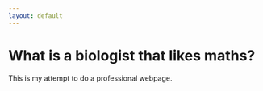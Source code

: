 ```yaml
---
layout: default
---
```


  # What is a biologist that likes maths?

  This is my attempt to do a professional webpage.
